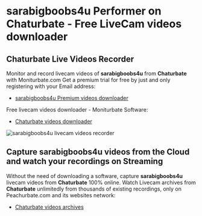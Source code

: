 # sarabigboobs4u Performer on Chaturbate - Free LiveCam videos downloader

## Chaturbate Live Videos Recorder

Monitor and record livecam videos of **sarabigboobs4u** from **Chaturbate** with Moniturbate.com
Get a premium trial for free by just and only registering with your Email address:
* [sarabigboobs4u Premium videos downloader](https://moniturbate.com/request-demo-licence-key.html)

Free livecam videos downloader - Moniturbate Software:
* [Chaturbate videos downloader](https://moniturbate.com/moniturbate-download-software.html)

![sarabigboobs4u livecam videos recorder](https://peachurnet.com/templates/moniturbate-software.png)


## Capture sarabigboobs4u videos from the Cloud and watch your recordings on Streaming

Without the need of downloading a software, capture **sarabigboobs4u** livecam videos from **Chaturbate** 100% online.
Watch Livecam archives from **Chaturbate** unlimitedly from thousands of existing recordings, only on Peachurbate.com and its websites network:
* [Chaturbate videos archives](https://peachurnet.com/)